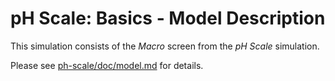 # pH Scale: Basics - Model Description

This simulation consists of the _Macro_ screen from the _pH Scale_ simulation.

Please see [ph-scale/doc/model.md](https://github.com/phetsims/ph-scale/blob/main/doc/model.md) for details.
